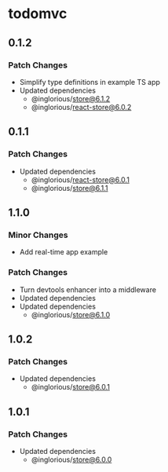 # todomvc

## 0.1.2

### Patch Changes

- Simplify type definitions in example TS app
- Updated dependencies
  - @inglorious/store@6.1.2
  - @inglorious/react-store@6.0.2

## 0.1.1

### Patch Changes

- Updated dependencies
  - @inglorious/react-store@6.0.1
  - @inglorious/store@6.1.1

## 1.1.0

### Minor Changes

- Add real-time app example

### Patch Changes

- Turn devtools enhancer into a middleware
- Updated dependencies
- Updated dependencies
  - @inglorious/store@6.1.0

## 1.0.2

### Patch Changes

- Updated dependencies
  - @inglorious/store@6.0.1

## 1.0.1

### Patch Changes

- Updated dependencies
  - @inglorious/store@6.0.0

